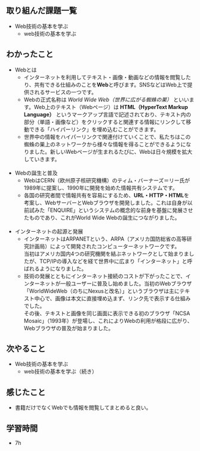 ## 取り組んだ課題一覧
- Web技術の基本を学ぶ
    - web技術の基本を学ぶ

## わかったこと
- Webとは
    - インターネットを利用してテキスト・画像・動画などの情報を閲覧したり、共有できる仕組みのことを**Web**と呼びます。SNSなどはWeb上で提供されるサービスの一つです。
    - Webの正式名称は *World Wide Web（世界に広がる蜘蛛の巣）* といいます。Web上のテキスト（Webページ）は **HTML（HyperText Markup Language）** というマークアップ言語で記述されており、テキスト内の部分（単語・画像など）をクリックすると関連する情報にリンクして移動できる「ハイパーリンク」を埋め込むことができます。
    - 世界中の情報をハイパーリンクで関連付けていくことで、私たちはこの蜘蛛の巣上のネットワークから様々な情報を得ることができるようになりました。新しいWebページが生まれるたびに、Webは日々規模を拡大していきます。
<br><br>
- Webの誕生と普及
    - WebはCERN（欧州原子核研究機構）のティム・バーナーズ＝リー氏が1989年に提案し、1990年に開発を始めた情報共有システムです。
    - 各国の研究者間で情報共有を容易にするため、**URL・HTTP・HTML**を考案し、WebサーバーとWebブラウザを開発しました。これは自身が以前試みた「ENQUIRE」というシステムの概念的な前身を基盤に発展させたものであり、これがWorld Wide Webの誕生につながりました。
<br><br>
-  インターネットの起源と発展
    - インターネットはARPANETという、ARPA（アメリカ国防総省の高等研究計画局）によって開発されたコンピューターネットワークです。<br>当初はアメリカ国内4つの研究機関を結ぶネットワークとして始まりましたが、TCP/IPの導入などを経て世界中に広まり「インターネット」と呼ばれるようになりました。
    - 技術の発展とともにインターネット接続のコストが下がったことで、インターネットが一般ユーザーに普及し始めました。当初のWebブラウザ「WorldWideWeb（のちにNexusと改名）」というブラウザは主にテキスト中心で、画像は本文に直接埋め込まず、リンク先で表示する仕組みでした。<br>その後、テキストと画像を同じ画面に表示できる初のブラウザ「NCSA Mosaic」（1993年）が登場し、これによりWebの利用が格段に広がり、Webブラウザの普及が始まりました。

## 次やること
- Web技術の基本を学ぶ
    - web技術の基本を学ぶ（続き）


## 感じたこと
- 書籍だけでなくWebでも情報を閲覧してまとめると良い。

## 学習時間
- 7h